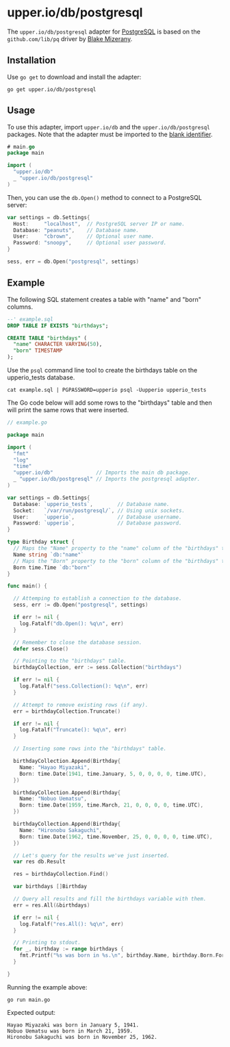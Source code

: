 # upper.io/db/postgresql

The `upper.io/db/postgresql` adapter for [PostgreSQL][2] is based on the
`github.com/lib/pq` driver by [Blake Mizerany][1].

## Installation

Use `go get` to download and install the adapter:

```
go get upper.io/db/postgresql
```

## Usage

To use this adapter, import `upper.io/db` and the `upper.io/db/postgresql`
packages.  Note that the adapter must be imported to the [blank identifier][2].

```go
# main.go
package main

import (
  "upper.io/db"
  _ "upper.io/db/postgresql"
)
```

Then, you can use the `db.Open()` method to connect to a PostgreSQL server:

```go
var settings = db.Settings{
  Host:     "localhost",  // PostgreSQL server IP or name.
  Database: "peanuts",    // Database name.
  User:     "cbrown",     // Optional user name.
  Password: "snoopy",     // Optional user password.
}

sess, err = db.Open("postgresql", settings)
```

## Example

The following SQL statement creates a table with "name" and "born"
columns.

```sql
--' example.sql
DROP TABLE IF EXISTS "birthdays";

CREATE TABLE "birthdays" (
  "name" CHARACTER VARYING(50),
  "born" TIMESTAMP
);
```

Use the `psql` command line tool to create the birthdays table on the
upperio_tests database.

```
cat example.sql | PGPASSWORD=upperio psql -Uupperio upperio_tests
```

The Go code below will add some rows to the "birthdays" table and then will
print the same rows that were inserted.

```go
// example.go

package main

import (
  "fmt"
  "log"
  "time"
  "upper.io/db"              // Imports the main db package.
  _ "upper.io/db/postgresql" // Imports the postgresql adapter.
)

var settings = db.Settings{
  Database: `upperio_tests`,        // Database name.
  Socket:   `/var/run/postgresql/`, // Using unix sockets.
  User:     `upperio`,              // Database username.
  Password: `upperio`,              // Database password.
}

type Birthday struct {
  // Maps the "Name" property to the "name" column of the "birthdays" table.
  Name string `db:"name"`
  // Maps the "Born" property to the "born" column of the "birthdays" table.
  Born time.Time `db:"born"`
}

func main() {

  // Attemping to establish a connection to the database.
  sess, err := db.Open("postgresql", settings)

  if err != nil {
    log.Fatalf("db.Open(): %q\n", err)
  }

  // Remember to close the database session.
  defer sess.Close()

  // Pointing to the "birthdays" table.
  birthdayCollection, err := sess.Collection("birthdays")

  if err != nil {
    log.Fatalf("sess.Collection(): %q\n", err)
  }

  // Attempt to remove existing rows (if any).
  err = birthdayCollection.Truncate()

  if err != nil {
    log.Fatalf("Truncate(): %q\n", err)
  }

  // Inserting some rows into the "birthdays" table.

  birthdayCollection.Append(Birthday{
    Name: "Hayao Miyazaki",
    Born: time.Date(1941, time.January, 5, 0, 0, 0, 0, time.UTC),
  })

  birthdayCollection.Append(Birthday{
    Name: "Nobuo Uematsu",
    Born: time.Date(1959, time.March, 21, 0, 0, 0, 0, time.UTC),
  })

  birthdayCollection.Append(Birthday{
    Name: "Hironobu Sakaguchi",
    Born: time.Date(1962, time.November, 25, 0, 0, 0, 0, time.UTC),
  })

  // Let's query for the results we've just inserted.
  var res db.Result

  res = birthdayCollection.Find()

  var birthdays []Birthday

  // Query all results and fill the birthdays variable with them.
  err = res.All(&birthdays)

  if err != nil {
    log.Fatalf("res.All(): %q\n", err)
  }

  // Printing to stdout.
  for _, birthday := range birthdays {
    fmt.Printf("%s was born in %s.\n", birthday.Name, birthday.Born.Format("January 2, 2006"))
  }

}
```

Running the example above:

```
go run main.go
```

Expected output:

```
Hayao Miyazaki was born in January 5, 1941.
Nobuo Uematsu was born in March 21, 1959.
Hironobu Sakaguchi was born in November 25, 1962.
```

[1]: https://github.com/lib/pq
[2]: http://www.postgresql.org/
